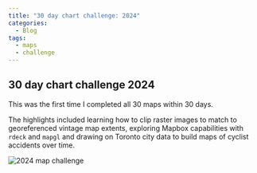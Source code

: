 ```yaml
---
title: "30 day chart challenge: 2024"
categories:
  - Blog
tags:
  - maps
  - challenge
---
```

## 30 day chart challenge 2024  

This was the first time I completed all 30 maps within 30 days.

The highlights included learning how to clip raster images to match to georeferenced vintage map extents, exploring Mapbox capabilities with `rdeck` and `mapgl` and drawing on Toronto city data to build maps of cyclist accidents over time.

![2024 map challenge](https://github.com/ivabrunec/30daymapchallenge/blob/main/2024/allmaps.png?raw=true)